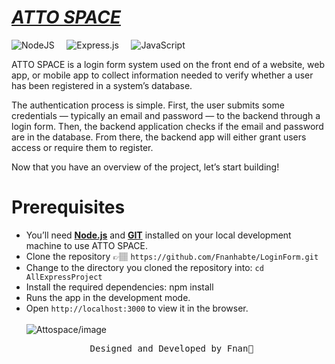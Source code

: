 # [_ATTO SPACE_](https://myemail.cyclic.app/)
<div align="LEFT">
  
  ![NodeJS](https://img.shields.io/badge/node.js-6DA55F?style=for-the-badge&logo=node.js&logoColor=white) &nbsp; &nbsp; 
  ![Express.js](https://img.shields.io/badge/express.js-%23404d59.svg?style=for-the-badge&logo=express&logoColor=%2361DAFB) &nbsp; &nbsp;
  ![JavaScript](https://img.shields.io/badge/javascript-%23323330.svg?style=for-the-badge&logo=javascript&logoColor=%23F7DF1E) &nbsp; &nbsp;
  
</div>

<p>ATTO SPACE is a login form system used on the front end of a website, web app, or mobile app to collect information needed to verify whether a user has been registered in a system’s database.</p> 

<p>The authentication process is simple. First, the user submits some credentials — typically an email and password — to the backend through a login form. Then, the backend application checks if the email and password are in the database. From there, the backend app will either grant users access or require them to register.</p>
<p>Now that you have an overview of the project, let’s start building! </p>

# Prerequisites
- You’ll need [**Node.js**](https://nodejs.org/en/) and [**GIT**](https://git-scm.com/downloads) installed on your local development machine to use ATTO SPACE.
- Clone the repository 👉🏽 `https://github.com/Fnanhabte/LoginForm.git `
- Change to the directory you cloned the repository into: `cd AllExpressProject `
- Install the required dependencies: npm install
- Runs the app in the development mode.
- Open `http://localhost:3000` to view it in the browser.
\
\
![Attospace/image](https://github.com/Fnanhabte/LoginForm/blob/main/ATTO-SPACE.jpg)

<pre align="center"> Designed and Developed by Fnan💛</pre>
